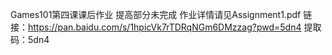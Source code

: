 Games101第四课课后作业 提高部分未完成
作业详情请见Assignment1.pdf
链接：https://pan.baidu.com/s/1hpicVk7rTDRqNGm6DMzzag?pwd=5dn4 
提取码：5dn4 